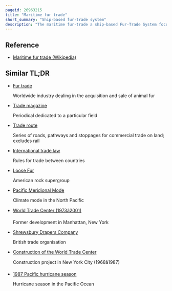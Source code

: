 ```yaml
---
pageid: 26963215
title: "Maritime fur trade"
short_summary: "Ship-based fur-trade system"
description: "The maritime fur-trade a ship-based Fur-Trade System focused largely on acquiring Furs of Sea Otters and other Animals from the indigenous Peoples of the pacific Northwest Coast and Natives of Alaska. Entrepreneurs also exploited fur-bearing Skins from the Wider Pacific and southern Ocean."
---
```


## Reference

- [Maritime fur trade (Wikipedia)](https://en.wikipedia.org/?curid=26963215)

## Similar TL;DR

- [Fur trade](/tldr/en/fur-trade)

  Worldwide industry dealing in the acquisition and sale of animal fur

- [Trade magazine](/tldr/en/trade-magazine)

  Periodical dedicated to a particular field

- [Trade route](/tldr/en/trade-route)

  Series of roads, pathways and stoppages for commercial trade on land; excludes rail

- [International trade law](/tldr/en/international-trade-law)

  Rules for trade between countries

- [Loose Fur](/tldr/en/loose-fur)

  American rock supergroup

- [Pacific Meridional Mode](/tldr/en/pacific-meridional-mode)

  Climate mode in the North Pacific

- [World Trade Center (1973â2001)](/tldr/en/world-trade-center-19732001)

  Former development in Manhattan, New York

- [Shrewsbury Drapers Company](/tldr/en/shrewsbury-drapers-company)

  British trade organisation

- [Construction of the World Trade Center](/tldr/en/construction-of-the-world-trade-center)

  Construction project in New York City (1968â1987)

- [1987 Pacific hurricane season](/tldr/en/1987-pacific-hurricane-season)

  Hurricane season in the Pacific Ocean
